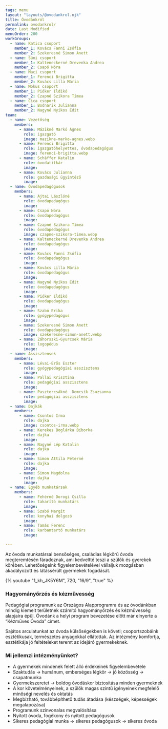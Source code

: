 ```yaml
---
tags: menu
layout: "layouts/@ovodankrol.njk"
title: Óvodánkról
permalink: ovodankrol/
date: Last Modified
menuOrder: 200
workGroups:
  - name: Katica csoport
    member_1: Kovács Fanni Zsófia
    member_2: Szekeresné Simon Anett
  - name: Süni csoport
    member_1: Kalteneckerné Drevenka Andrea
    member_2: Csapó Nóra
  - name: Maci csoport
    member_1: Ferenci Brigitta
    member_2: Kovács Lilla Mária
  - name: Mókus csoport
    member_1: Pióker Ildikó
    member_2: Czapné Szikora Tímea
  - name: Cica csoport
    member_1: Bodnarik Julianna
    member_2: Nagyné Nyikos Edit
team:
  - name: Vezetőség
    members:
      - name: Mázikné Markó Ágnes
        role: igazgató
        image: mazikne-marko-agnes.webp
      - name: Ferenci Brigitta
        role: igazgatóhelyettes, óvodapedagógus
        image: ferenci-brigitta.webp
      - name: Schäffer Katalin
        role: óvodatitkár
        image:
      - name: Kovács Julianna
        role: gazdasági ügyintéző
        image:
  - name: Óvodapedagógusok
    members:
      - name: Ajtai Lászlóné
        role: óvodapedagógus
        image:
      - name: Csapó Nóra
        role: óvodapedagógus
        image:
      - name: Czapné Szikora Tímea
        role: óvodapedagógus
        image: czapne-szikora-timea.webp
      - name: Kalteneckerné Drevenka Andrea
        role: óvodapedagógus
        image:
      - name: Kovács Fanni Zsófia
        role: óvodapedagógus
        image:
      - name: Kovács Lilla Mária
        role: óvodapedagógus
        image:
      - name: Nagyné Nyikos Edit
        role: óvodapedagógus
        image:
      - name: Pióker Ildikó
        role: óvodapedagógus
        image:
      - name: Szabó Erika
        role: gyógypedagógus
        image:
      - name: Szekeresné Simon Anett
        role: óvodapedagógus
        image: szekeresne-simon-anett.webp
      - name: Záhorszki-Gyurcsek Mária
        role: logopédus
        image:
  - name: Assisztensek
    members:
      - name: Lévai-Erős Eszter
        role: gyógypedagógiai asszisztens
        image:
      - name: Pallai Krisztina
        role: pedagógiai asszisztens
        image:
      - name: Pasztercsákné  Demcsik Zsuzsanna
        role: pedagógiai asszisztens
        image:
  - name: Dajkák
    members:
      - name: Csontos Irma
        role: dajka
        image: csontos-irma.webp
      - name: Kerekes Boglárka Bíborka
        role: dajka
        image:
      - name: Nagyné Lép Katalin
        role: dajka
        image:
      - name: Simon Attila Péterné
        role: dajka
        image:
      - name: Simon Magdolna
        role: dajka
        image:
  - name: Egyéb munkatársak
    members:
      - name: Fehérné Dorogi Csilla
        role: takarító munkatárs
        image:
      - name: Szabó Margit
        role: konyhai dolgozó
        image:
      - name: Tamás Ferenc
        role: karbantartó munkatárs
        image:

---
```

Az óvoda munkatársai bensőséges, családias légkörű óvoda megteremtésén fáradoznak, ami kedveltté teszi a szülők és gyerekek körében. Lehetőségeink figyelembevételével vállaljuk mozgásban akadályozott és látássérült gyermekek fogadását.

{% youtube "1_kh_JK5Y6M", 720, "16/9", "true" %}

### Hagyományőrzés és kézművesség

Pedagógiai programunk az Országos Alapprogramra és az óvodánkban mindig kiemelt területnek számító hagyományőrzés és kézművesség alapjaira épül. Óvodánk a helyi program bevezetése előtt már elnyerte a “Kézműves Óvoda” címet.

Sajátos arculatunkat az óvoda külsőségekben is követi; csoportszobáink esztétikusak, természetes anyagokkal ellátottak. Az intézmény komfortja, esztétikája jó feltételeket teremt az idejáró gyermekeknek.

### Mi jellemzi intézményünket?

* A gyermekek mindenek felett álló érdekeinek figyelembevétele
* Szaktudás → humánum, emberséges légkör → jó közösség → csapatmunka
* Gyermekszeretet → boldog óvodáskor biztosítása minden gyermeknek
* A kor követelményeinek, a szülők magas szintű igényeinek megfelelő minőségi nevelés és oktatás
* Megbízható, továbbépíthető tudás átadása (készségek, képességek megalapozása)
* Programunk színvonalas megvalósítása
* Nyitott óvoda, fogékony és nyitott pedagógusok
* Sikeres pedagógiai munka → sikeres pedagógusok → sikeres óvoda

